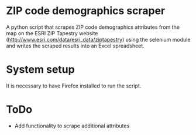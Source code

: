 # ZIP code demographics scraper
A python script that scrapes ZIP code demographics attributes from the map on the ESRI ZIP Tapestry website (http://www.esri.com/data/esri_data/ziptapestry) using the selenium module and writes the scraped results into an Excel spreadsheet. 

# System setup
It is necessary to have Firefox installed to run the script.

# ToDo
- Add functionality to scrape additional attributes
